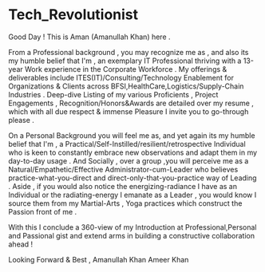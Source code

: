 # Tech_Revolutionist
Good Day ! This is Aman (Amanullah Khan) here . 

From a Professional background , you may recognize me as , and also its my humble belief that I'm , an exemplary IT Professional thriving with a 13-year Work experience in the
Corporate Workforce . My offerings & deliverables include ITES(IT)/Consulting/Technology Enablement for Organizations & Clients across BFSI,HealthCare,Logistics/Supply-Chain Industries . Deep-dive Listing of my various Proficients , Project Engagements , Recognition/Honors&Awards are detailed over my resume , which with all due respect & immense Pleasure I invite you to go-through please . 

On a Personal Background you will feel me as, and yet again its my humble belief that I'm , a Practical/Self-Instilled/resilient/retrospective Individual who is keen to constantly embrace new observations and adapt them in my day-to-day usage . And Socially , over a group ,you will perceive me as a Natural/Empathetic/Effective Administrator-cum-Leader who believes practice-what-you-direct and direct-only-that-you-practice way of Leading . 
Aside , if you would also notice the energizing-radiance I have as an Individual or the radiating-energy I emanate as a Leader , you would know I source them from my Martial-Arts , Yoga practices which construct the Passion front of me . 

With this I conclude a 360-view of my Introduction at Professional,Personal and Passional gist and extend arms in building a constructive
collaboration ahead ! 

Looking Forward & Best , 
Amanullah Khan Ameer Khan
